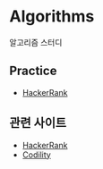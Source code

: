 # Algorithms
알고리즘 스터디

## Practice
* [HackerRank](/hackerrank/about.md)

## 관련 사이트
* [HackerRank](https://www.hackerrank.com)
* [Codility](https://www.codility.com/)